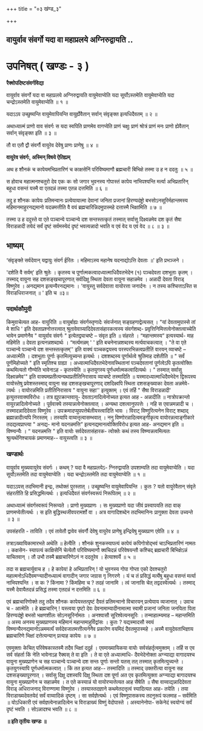 +++
title = "०३ खंण्ड_३"

+++


## वायुर्वाव संवर्गो यदा वा महाप्रलये अग्निरुद्वायति ..

# **उपनिषत् ( खण्डः - ३ )**

**रैक्वोपदिष्टसंवर्गविद्या**

वायुर्वाव संवर्गो यदा वा महाप्रलये अग्निरुद्वायति वायुमेवाप्येति यदा सूर्योऽस्तमेति वायुमेवाप्येति यदा चन्द्रोऽस्तमेति वायुमेवाप्येति ॥ १ ॥

यदाऽऽप उच्छुष्यन्ति वायुमेवापियन्ति वायुर्ह्येवैतान् सर्वान् संवृङ्क्त इत्यधिदैवतम् ॥ २ ॥

अथाध्यात्मं प्राणो वाव संवर्गः स यदा स्वपिति प्राणमेव वागप्येति प्राणं चक्षुः प्राणं श्रोत्रं प्राणं मनः प्राणो ह्येवैतान् सर्वान् संवृङ्क्त इति ॥ ३ ॥

तौ वा एतौ द्वौ संवर्गौ वायुरेव देवेषु प्राणः प्राणेषु ॥ ४ ॥

**वायुरेव संवर्गः, अस्मिन् विषये ऐतिह्यम्**

अथ ह शौनकं च कापेयमभिप्रतारिणं च काक्षसेनिं परिविष्यमाणौ ब्रह्मचारी बिभिक्षे तस्मा उ ह न ददतुः ॥ ५ ॥

स होवाच महात्मनश्चतुरो देव एकः कः सो जगार भुवनस्य गोपास्तं कापेय नाभिपश्यन्ति मर्त्या अभिप्रतारिन् बहुधा वसन्तं यस्मै वा एतदन्नं तस्मा एतन्न दत्तमिति ॥ ६ ॥

तदु ह शौनकः कापेयः प्रतिमन्वानः प्रत्येयायात्मा देवानां जनिता प्रजानां हिरण्यदंष्ट्रो बभसोऽनसूरिर्महान्तमस्य महिमानमाहुरनद्यमानो यदन्नमत्तीति वै वयं ब्रह्मचारिन्निदमुपास्महे दत्तास्मै भिक्षामिति ॥ ७ ॥

तस्मा उ ह ददुस्ते वा एते पञ्चान्ये पञ्चान्ये दश सन्तस्तत्कृतं तस्मात् सर्वासु दिक्ष्वन्नमेव दश कृतं सैषा विराडन्नादी तयेदं सर्वं दृष्टं सर्वमस्येदं दृष्टं भवत्यन्नादो भवति य एवं वेद य एवं वेद ॥ ८ ॥ ३ ॥

## **भाष्यम्**

‘संवृङ्क्ते सर्वदेवान् यद्वायुः संवर्ग ईरितः । महिमाऽस्य महानेष यदनाद्योऽत्ति देवताः ॥' इति प्रभञ्जने ।

'दशेति वै सर्वम्' इति श्रुतेः । कृतस्य च पूर्णात्मकत्वादध्यात्माधिदैवतभेदेन (१) पञ्चदेवता दशभूताः कृतम् । तस्माद् वायुना सह दशसङ्खचापूरणात् सर्वदिक्षु स्थिता देवता वायुना सहान्नमेव । अन्नादी देवता विराड् विष्णुरेव । अनद्यमान इत्यन्यैरनद्यमानः । 'वायुस्तु सर्वदेवात्ता वायोरत्ता जनार्दनः । न तस्य कश्चित्ताऽस्ति स विराडधिराजनात् ॥ ' इति च ॥३॥

### पदार्थकौमुदी

किमुवाचेत्यत आह- वायुरिति ॥ वायुर्बाह्यः संवर्गस्तृणादेः संवर्जनात् सङ्ग्रहणाद्वेत्यसत् । "यां देवतामुपास्से तां मे शाधि ' इति देवताप्रश्नोत्तरत्वात् श्रुतावेवाग्र्यादिदेवतासंहारकत्वस्य संवर्गशब्द- प्रवृत्तिनिमित्तत्वेनोक्तत्वाच्चेति भावेन प्रमाणेनैव " वायुर्वाव संवर्गः " इत्येतद्व्याचष्टे – संवृत इति ॥ संहरते । “महान्तमस्य” इत्यस्यार्थ- माह महिमेति ॥ देवता इत्यनन्नशब्दार्थः । “मर्त्यमन्नम् ' ' इति बचनेनान्नशब्दस्य मर्त्यवाचकत्वात् । "ते वा एते पञ्चान्ये पञ्चान्ये दश सन्तस्तत्कृतम्'' इति वाक्यं पञ्चकद्वयस्य परस्परभिन्नत्वप्रतीतिं वारयन् व्याचष्टे – अध्यात्मेति । दशभूताः पूर्णाः कृतमित्युच्यन्त इत्यर्थः । दशशब्दस्य पूर्णार्थत्वे श्रुतिमाह दशेतीति ॥ " सर्वं पूर्णमिहोच्यते " इति स्मृतिश्च ग्राह्या । अध्यात्माधिदैवतभेदेनावस्थितानां पञ्चदेवतानां पूर्णत्वेऽपि कृतत्वोक्तिः कथमित्यतो गौण्येति भावेनाऽह - कृतस्येति ॥ कृतयुगस्य पूर्णधर्मात्मकत्वादित्यर्थः । " तस्मात् सर्वासु दिक्ष्वन्नमेव'" इति वाक्यमप्रतीत्यन्यथाप्रतीतिनिरासाय व्याचष्टे तस्मादिति ॥ यस्मादध्यात्माधिदैवभेदेन द्विरूपस्य वायोस्तेषु प्रवेशस्तस्माद् वायुना सह दशसङ्खचापूरणाद् दशदिक्ष्वपि स्थिता दशसङ्ख्याका देवता अन्नमेवे- त्यर्थः । वायोरन्नमिति प्रतीतिनिरासाय " वायुना सहा'' इत्युक्तम् । एवं तर्हि " सैषा विराडन्नादी' इत्युत्तरवाक्यविरोधः । तत्र ह्युपक्रान्तवायु- देवताऽनादित्वेनोच्यत इत्यत आह - अन्नादीति ॥ नात्रोपक्रान्तो वायुरन्नादित्वेनोच्यते । पूर्ववाक्ये तस्यान्नत्वेनोक्तत्वात् । अन्यथा दशत्वानुपपत्तेः । नहि स एवान्नमन्नादी च । तस्मादन्नादिदेवता विष्णुरेव । उपक्रमादप्युपपत्तेर्बलीयस्त्वादिति भावः । विराट् विष्णुरित्यनेन विराट् शब्दाद् ब्रह्मान्नादीत्यपि निरस्तम् । तस्यापि वाय्वत्तृत्वासम्भवात् । ननु विष्णोरन्नादित्वमङ्गीकृत्य वायोरन्नत्वाङ्गीकारे तदद्यत्वप्राप्त्या " अनद्य- मानो यदनन्नमत्ति” इत्यनद्यमानत्वोक्तिविरोध इत्यत आह- अनद्यमान इति ॥ विष्ण्वन्यैः । “ यदनन्नमत्ति " इति वायोः सर्वदेवतासंहारक- त्वोक्तेः कथं तस्य विष्ण्वन्नत्वमित्यतः श्रुत्यर्थनिश्चायकं प्रमाणमाह-- वायुस्त्वति ॥ ३ ॥

### **खण्डार्थः**

वायुर्वाव मुख्यवायुरेव संवर्गः । कथम् ? यदा वै महाप्रलयेऽ- ग्निरुद्वायति उपशाम्यति तदा वायुमेवाप्येति । यदा सूर्योऽस्तमेति तदा वायुमेवाप्येति । यदा चन्द्रोऽस्तमेति तदा वायुमेवाप्येति ॥ १ ॥

यदाऽऽपस् तदभिमानी इन्द्रः, तथोक्तं पुरस्तात् । उच्छुष्यन्ति वायुमेवापियन्ति । कुतः ? यतो वायुरेवैतान् संवृते संहरतीति हि प्रसिद्धमित्यर्थः । इत्यधिदैवतं संवर्गस्वरूपं निरूपितम् ॥ २ ॥

अथाध्यात्मं संवर्गस्वरूपं निरूप्यते । प्राणो मुख्यप्राणः । सः मुख्यप्राणो यदा जीवं प्रस्वापयति तदा वाक् प्राणमप्येतीत्यर्थः । स इति बुद्धिस्थजीवपरामर्शो वा । अत्र वागादिशब्देन तदभिमानिनः प्रागुक्ता देवता उच्यन्ते ॥ ३ ॥

उपसंहरति - ताविति । एवं तावेतौ द्वावेव संवर्गौ देवेषु वायुरेव प्राणेषु इन्द्रियेषु मुख्यप्राण एवेति ॥ ४ ॥

तत्राऽख्यायिकामारभते अथेति ॥ हेत्यैति । शौनकं शुनकस्यापत्यं कापेयं कपिगोत्रोद्भवं चाऽभिप्रतारिणं नामतः । कक्षसेन- स्यापत्यं काक्षिसेनिं चेत्येतौ परिविष्यमाणौ क्वचिदन्नं परिवेषयन्तौ कश्चिद् ब्रह्मचारी बिभिक्षेऽन्नं याचितवान् । तौ उभौ तस्मै ब्रह्मचारिणेऽनं न ददतुरेव ।
हेत्याश्वर्ये ॥ ५ ॥

तदा स ब्रह्मचार्युवाच ह । हे कापेय! हे अभिप्रतारिन् ! यो भुवनस्य गोपा गोप्ता एको देवश्चतुरो महात्मनोऽधिदैवमग्न्यादीनध्यात्मं वागादीन् जगार जग्रास गृ निगरणे । यं च तं प्रसिद्धं मर्त्येषु बहुधा वसन्तं मर्त्या नाभिपश्यन्ति । स कः ? किंनामा ? किंमहिमा च ? तदहं जानामि । त्वं जानासि चेत् तद्वदस्वेत्यर्थः । तस्माद् यस्मै देवायैतदन्नं प्रसिद्धं तस्मा एतदन्नं न दत्तमिति ॥ ६ ॥

एवं ब्रह्मचारिणोक्ते तदु तदैव शौनकः कापेयस्तत्पृष्टं दैवतं प्रतिमन्वानो विचारयन् प्रत्येयाय व्यजानात् । उवाच च - आत्मेति । हे ब्रह्मचारिन् ! यस्त्वया पृष्टो देवः देवनामाम्यादीनामात्मा स्वामी प्रजानां जनिता जनयिता पिता हिरण्यदंष्ट्रो बभसो भक्षणशीलः सोऽनसूरिर्नामतः । अनश्वासौ सूरिश्वेत्यनसूरिः । तन्माहात्म्यमाह – महान्तमिति ॥ अस्य अनस्य मुख्यप्राणस्य महिमानं महान्तमाहुर्विद्वांसः । कुतः ? यद्यस्मादसौ स्वयं विष्ण्वन्यैरनद्यमानोऽन्नममर्त्यं सर्वदेवजातमत्तीत्यनेनैव प्रकारेण वयमिदं दैवतमुपास्महे । अस्मै वायुदेवताभिज्ञाय ब्रह्मचारिणे भिक्षां दत्तेत्यन्यान् प्रत्याह कापेयः ॥ ७ ॥

एवमुक्ताः केचित् परिवेषकास्तस्मै तदैव भिक्षां ददुर्ह । एवमाख्यायिकया वायोः सर्वसंहर्तृत्वमुक्तम् । तर्हि स एव सर्व संहर्ता किं नेति भावेनाऽह रैक्वस् ते वा इति । ते वा एते अध्यात्माधि- दैवभेदेनोक्ता अग्न्याद्या वागादयश्च वायुना मुख्यप्राणेन च सह पञ्चान्ये पञ्चान्ये दश सन्तः पूर्णाः सन्तो यतस् तत् तस्मात् कृतमित्युच्यन्ते । कृतयुगस्यापि पूर्णधर्मात्मकत्वात् । किं तत इत्यत आह-- तस्मादिति ॥ तस्माद् उक्तरीत्या वायुना सह दशसङ्ख्यापूरणात् । सर्वासु दिक्षु दशस्वपि दिक्षु स्थिता दश पूर्णा अत एव कृतमित्युक्ता अग्न्याद्या बागादयश्च वायुना मुख्यप्राणेन च सहान्नमेव । त एते कस्यान्नं यो वायोरप्यत्तेत्यत आह सैषेति ॥ सैषा वाय्वाद्यन्नादिदेवता विराड् अधिराजनाद् विराण्णामा विष्णुरेव । तस्यास्तदज्ञाने कथमेतदत्तृत्वं स्यादित्यत आह- तयेति । तया विराडाख्यदेवतयेदं सर्वं वाय्वादिकं दृष्टम् । सा सर्वज्ञेत्यर्थः । एवं विष्णूपासकस्य तदनुरूपं फलमाह – सर्वमिति ॥ योऽधिकारी एवं सर्वज्ञत्वेनान्नादित्वेन च विराडाख्यं विष्णुं वेदोपास्ते । अस्यानेनोपा- सकेनेदं स्वयोग्यं सर्वं दृष्टं भवति । सोऽन्नादश्च भवति ॥ ८ ॥

**॥ इति तृतीयः खण्डः ॥**

